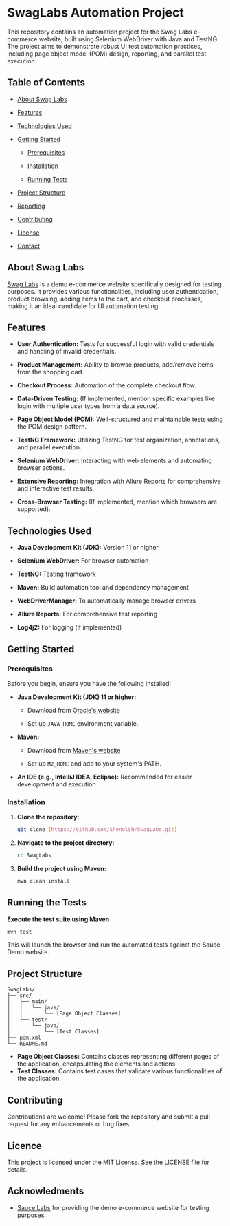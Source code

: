 # SwagLabs Automation Project

This repository contains an automation project for the Swag Labs e-commerce website, built using Selenium WebDriver with Java and TestNG. The project aims to demonstrate robust UI test automation practices, including page object model (POM) design, reporting, and parallel test execution.

## Table of Contents

* [About Swag Labs](#about-swag-labs)

* [Features](#features)

* [Technologies Used](#technologies-used)

* [Getting Started](#getting-started)

  * [Prerequisites](#prerequisites)

  * [Installation](#installation)

  * [Running Tests](#running-tests)

* [Project Structure](#project-structure)

* [Reporting](#reporting)

* [Contributing](#contributing)

* [License](#license)

* [Contact](#contact)

## About Swag Labs

[Swag Labs](https://www.saucedemo.com/) is a demo e-commerce website specifically designed for testing purposes. It provides various functionalities, including user authentication, product browsing, adding items to the cart, and checkout processes, making it an ideal candidate for UI automation testing.

## Features

* **User Authentication:** Tests for successful login with valid credentials and handling of invalid credentials.

* **Product Management:** Ability to browse products, add/remove items from the shopping cart.

* **Checkout Process:** Automation of the complete checkout flow.

* **Data-Driven Testing:** (If implemented, mention specific examples like login with multiple user types from a data source).

* **Page Object Model (POM):** Well-structured and maintainable tests using the POM design pattern.

* **TestNG Framework:** Utilizing TestNG for test organization, annotations, and parallel execution.

* **Selenium WebDriver:** Interacting with web elements and automating browser actions.

* **Extensive Reporting:** Integration with Allure Reports for comprehensive and interactive test results.

* **Cross-Browser Testing:** (If implemented, mention which browsers are supported).

## Technologies Used

* **Java Development Kit (JDK):** Version 11 or higher

* **Selenium WebDriver:** For browser automation

* **TestNG:** Testing framework

* **Maven:** Build automation tool and dependency management

* **WebDriverManager:** To automatically manage browser drivers

* **Allure Reports:** For comprehensive test reporting

* **Log4j2:** For logging (if implemented)

## Getting Started

### Prerequisites

Before you begin, ensure you have the following installed:

* **Java Development Kit (JDK) 11 or higher:**

  * Download from [Oracle's website](https://www.oracle.com/java/technologies/downloads/)

  * Set up `JAVA_HOME` environment variable.

* **Maven:**

  * Download from [Maven's website](https://maven.apache.org/download.cgi)

  * Set up `M2_HOME` and add to your system's PATH.

* **An IDE (e.g., IntelliJ IDEA, Eclipse):** Recommended for easier development and execution.

### Installation

1. **Clone the repository:**

   ```bash
   git clone [https://github.com/ShenolSh/SwagLabs.git]

2. **Navigate to the project directory:**

   ```bash
   cd SwagLabs
   
3. **Build the project using Maven:**

   ```bash
   mvn clean install

## Running the Tests

**Execute the test suite using Maven**

   ```bash
   mvn test
   ```
This will launch the browser and run the automated tests against the Sauce Demo website.

## Project Structure
```
SwagLabs/
├── src/
│   ├── main/
│   │   └── java/
│   │       └── [Page Object Classes]
│   └── test/
│       └── java/
│           └── [Test Classes]
├── pom.xml
└── README.md
```
* **Page Object Classes:**  Contains classes representing different pages of the application, encapsulating the elements and actions.
* **Test Classes:** Contains test cases that validate various functionalities of the application.

## Contributing
Contributions are welcome! Please fork the repository and submit a pull request for any enhancements or bug fixes.

## Licence

This project is licensed under the MIT License. See the LICENSE file for details.

## Acknowledments

* [Sauce Labs](https://www.saucedemo.com/) for providing the demo e-commerce website for testing purposes.
